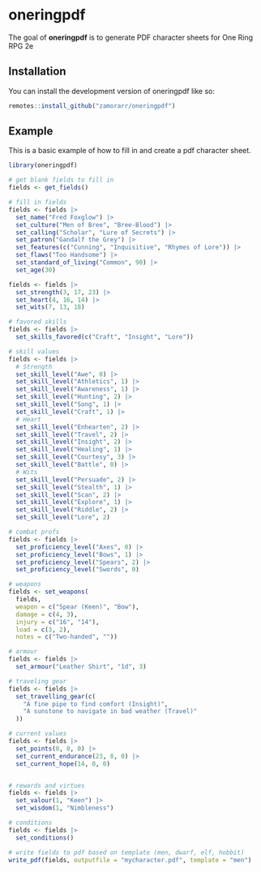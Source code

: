 
<!-- README.md is generated from README.Rmd. Please edit that file -->

# oneringpdf

<!-- badges: start -->
<!-- badges: end -->

The goal of **oneringpdf** is to generate PDF character sheets for One
Ring RPG 2e

## Installation

You can install the development version of oneringpdf like so:

``` r
remotes::install_github("zamorarr/oneringpdf")
```

## Example

This is a basic example of how to fill in and create a pdf character
sheet.

``` r
library(oneringpdf)

# get blank fields to fill in
fields <- get_fields()

# fill in fields
fields <- fields |>
  set_name("Fred Foxglow") |>
  set_culture("Men of Bree", "Bree-Blood") |>
  set_calling("Scholar", "Lure of Secrets") |>
  set_patron("Gandalf the Grey") |>
  set_features(c("Cunning", "Inquisitive", "Rhymes of Lore")) |>
  set_flaws("Too Handsome") |> 
  set_standard_of_living("Common", 90) |>
  set_age(30)

fields <- fields |>
  set_strength(3, 17, 23) |>
  set_heart(4, 16, 14) |>
  set_wits(7, 13, 18)

# favored skills
fields <- fields |>
  set_skills_favored(c("Craft", "Insight", "Lore"))

# skill values
fields <- fields |>
  # Strength
  set_skill_level("Awe", 0) |>
  set_skill_level("Athletics", 1) |>
  set_skill_level("Awareness", 1) |>
  set_skill_level("Hunting", 2) |>
  set_skill_level("Song", 1) |>
  set_skill_level("Craft", 1) |>
  # Heart
  set_skill_level("Enhearten", 2) |>
  set_skill_level("Travel", 2) |>
  set_skill_level("Insight", 2) |>
  set_skill_level("Healing", 1) |>
  set_skill_level("Courtesy", 3) |>
  set_skill_level("Battle", 0) |>
  # Wits
  set_skill_level("Persuade", 2) |>
  set_skill_level("Stealth", 1) |>
  set_skill_level("Scan", 2) |>
  set_skill_level("Explore", 1) |>
  set_skill_level("Riddle", 2) |>
  set_skill_level("Lore", 2)

# combat profs
fields <- fields |>
  set_proficiency_level("Axes", 0) |>
  set_proficiency_level("Bows", 1) |>
  set_proficiency_level("Spears", 2) |>
  set_proficiency_level("Swords", 0)

# weapons
fields <- set_weapons(
  fields,
  weapon = c("Spear (Keen)", "Bow"),
  damage = c(4, 3),
  injury = c("16", "14"),
  load = c(3, 2),
  notes = c("Two-handed", ""))

# armour
fields <- fields |>
  set_armour("Leather Shirt", "1d", 3)

# traveling gear
fields <- fields |>
  set_travelling_gear(c(
    "A fine pipe to find comfort (Insight)",
    "A sunstone to navigate in bad weather (Travel)"
  ))

# current values
fields <- fields |>
  set_points(0, 0, 0) |>
  set_current_endurance(23, 8, 0) |>
  set_current_hope(14, 0, 0)


# rewards and virtues
fields <- fields |>
  set_valour(1, "Keen") |>
  set_wisdom(1, "Nimbleness")

# conditions
fields <- fields |>
  set_conditions()
```

``` r
# write fields to pdf based on template (men, dwarf, elf, hobbit)
write_pdf(fields, outputfile = "mycharacter.pdf", template = "men")
```
